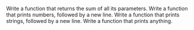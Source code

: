 Write a function that returns the sum of all its parameters.
Write a function that prints numbers, followed by a new line.
Write a function that prints strings, followed by a new line.
Write a function that prints anything.


